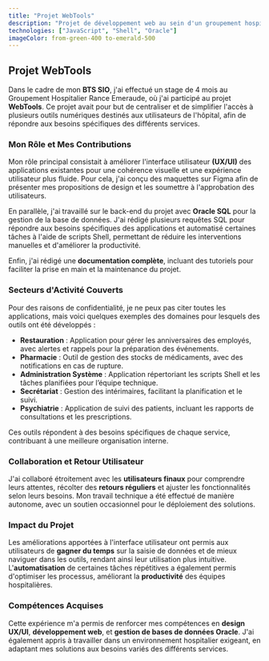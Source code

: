 ```yaml
---
title: "Projet WebTools"
description: "Projet de développement web au sein d'un groupement hospitalier."
technologies: ["JavaScript", "Shell", "Oracle"]
imageColor: from-green-400 to-emerald-500
---
```


## Projet WebTools

Dans le cadre de mon **BTS SIO**, j'ai effectué un stage de 4 mois au Groupement Hospitalier Rance Emeraude, où j'ai participé au projet **WebTools**. Ce projet avait pour but de centraliser et de simplifier l'accès à plusieurs outils numériques destinés aux utilisateurs de l'hôpital, afin de répondre aux besoins spécifiques des différents services.

### Mon Rôle et Mes Contributions

Mon rôle principal consistait à améliorer l'interface utilisateur **(UX/UI)** des applications existantes pour une cohérence visuelle et une expérience utilisateur plus fluide. Pour cela, j'ai conçu des maquettes sur Figma afin de présenter mes propositions de design et les soumettre à l'approbation des utilisateurs.

En parallèle, j'ai travaillé sur le back-end du projet avec **Oracle SQL** pour la gestion de la base de données. J'ai rédigé plusieurs requêtes SQL pour répondre aux besoins spécifiques des applications et automatisé certaines tâches à l'aide de scripts Shell, permettant de réduire les interventions manuelles et d'améliorer la productivité.

Enfin, j'ai rédigé une **documentation complète**, incluant des tutoriels pour faciliter la prise en main et la maintenance du projet.

### Secteurs d'Activité Couverts

Pour des raisons de confidentialité, je ne peux pas citer toutes les applications, mais voici quelques exemples des domaines pour lesquels des outils ont été développés :

- **Restauration** : Application pour gérer les anniversaires des employés, avec alertes et rappels pour la préparation des événements.
- **Pharmacie** : Outil de gestion des stocks de médicaments, avec des notifications en cas de rupture.
- **Administration Système** : Application répertoriant les scripts Shell et les tâches planifiées pour l’équipe technique.
- **Secrétariat** : Gestion des intérimaires, facilitant la planification et le suivi.
- **Psychiatrie** : Application de suivi des patients, incluant les rapports de consultations et les prescriptions.

Ces outils répondent à des besoins spécifiques de chaque service, contribuant à une meilleure organisation interne.

### Collaboration et Retour Utilisateur

J'ai collaboré étroitement avec les **utilisateurs finaux** pour comprendre leurs attentes, récolter des **retours réguliers** et ajuster les fonctionnalités selon leurs besoins. Mon travail technique a été effectué de manière autonome, avec un soutien occasionnel pour le déploiement des solutions.

### Impact du Projet

Les améliorations apportées à l'interface utilisateur ont permis aux utilisateurs de **gagner du temps** sur la saisie de données et de mieux naviguer dans les outils, rendant ainsi leur utilisation plus intuitive. L'**automatisation** de certaines tâches répétitives a également permis d'optimiser les processus, améliorant la **productivité** des équipes hospitalières.

### Compétences Acquises

Cette expérience m'a permis de renforcer mes compétences en **design UX/UI**, **développement web**, et **gestion de bases de données Oracle**. J'ai également appris à travailler dans un environnement hospitalier exigeant, en adaptant mes solutions aux besoins variés des différents services.
